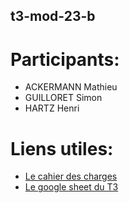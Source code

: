 ## t3-mod-23-b

# Participants:
- ACKERMANN Mathieu
- GUILLORET Simon
- HARTZ Henri

# Liens utiles:
- [Le cahier des charges](https://docs.google.com/spreadsheets/d/1ObAhKdszRl0_Bh1YLE9KecVansGJnkslSzq5-qT76nM/edit?usp=sharing)
- [Le google sheet du T3](https://docs.google.com/document/d/1kBEbKzOqdxH2LaxdPOYSaSH5yMCf-24NimNT3ag3_nw/edit?usp=sharing)
